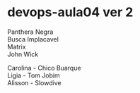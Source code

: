 # devops-aula04 ver 2
Panthera Negra<br>
Busca Implacavel<br>
Matrix<br>
John Wick<br>

Carolina - Chico Buarque<br>
Ligia - Tom Jobim<br>
Alisson - Slowdive
